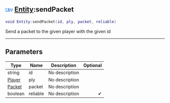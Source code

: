 ## <img src="../../.gitbook/assets/server.png" width="24" height=24 /> [Entity](https://iaswiki.rawr.dev/readme/entity):sendPacket

```lua
void Entity:sendPacket(id, ply, packet, reliable)
```

Send a packet to the given player with the given id

------
## Parameters

| Type   | Name | Description | Optional |
| ------ | ---- | ----------- | -------: |
| string | id | No description |  |
| [Player](https://iaswiki.rawr.dev/readme/player) | ply | No description |  |
| [Packet](https://iaswiki.rawr.dev/readme/packet) | packet | No description |  |
| boolean | reliable | No description | ✔ |


